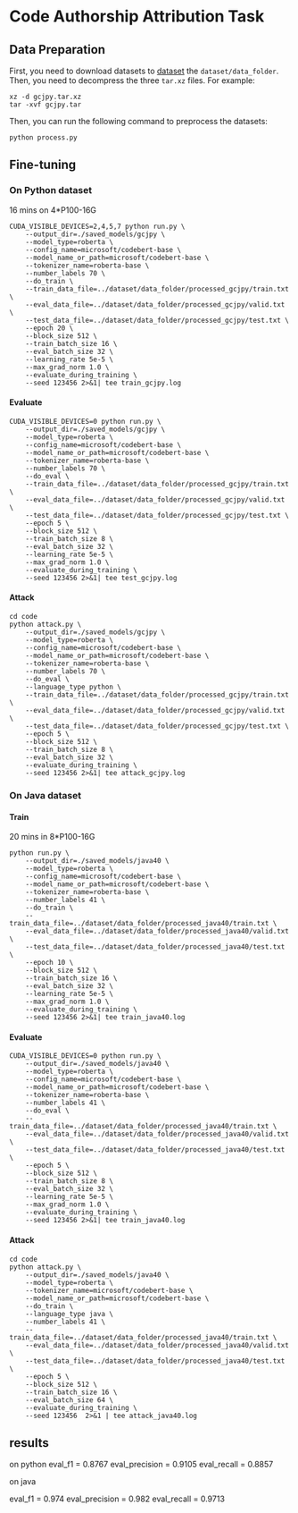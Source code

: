 # Code Authorship Attribution Task

## Data Preparation

First, you need to download datasets to [dataset](https://drive.google.com/drive/u/1/folders/1UGFFC5KYMRA-9F_VTsG_VcsZjAv7SG4i) the `dataset/data_folder`. Then, you need to decompress the three `tar.xz` files. For example:

```
xz -d gcjpy.tar.xz
tar -xvf gcjpy.tar
```

Then, you can run the following command to preprocess the datasets:

```
python process.py
```

## Fine-tuning

### On Python dataset

16 mins on 4*P100-16G

```
CUDA_VISIBLE_DEVICES=2,4,5,7 python run.py \
    --output_dir=./saved_models/gcjpy \
    --model_type=roberta \
    --config_name=microsoft/codebert-base \
    --model_name_or_path=microsoft/codebert-base \
    --tokenizer_name=roberta-base \
    --number_labels 70 \
    --do_train \
    --train_data_file=../dataset/data_folder/processed_gcjpy/train.txt \
    --eval_data_file=../dataset/data_folder/processed_gcjpy/valid.txt \
    --test_data_file=../dataset/data_folder/processed_gcjpy/test.txt \
    --epoch 20 \
    --block_size 512 \
    --train_batch_size 16 \
    --eval_batch_size 32 \
    --learning_rate 5e-5 \
    --max_grad_norm 1.0 \
    --evaluate_during_training \
    --seed 123456 2>&1| tee train_gcjpy.log
```


#### Evaluate
```
CUDA_VISIBLE_DEVICES=0 python run.py \
    --output_dir=./saved_models/gcjpy \
    --model_type=roberta \
    --config_name=microsoft/codebert-base \
    --model_name_or_path=microsoft/codebert-base \
    --tokenizer_name=roberta-base \
    --number_labels 70 \
    --do_eval \
    --train_data_file=../dataset/data_folder/processed_gcjpy/train.txt \
    --eval_data_file=../dataset/data_folder/processed_gcjpy/valid.txt \
    --test_data_file=../dataset/data_folder/processed_gcjpy/test.txt \
    --epoch 5 \
    --block_size 512 \
    --train_batch_size 8 \
    --eval_batch_size 32 \
    --learning_rate 5e-5 \
    --max_grad_norm 1.0 \
    --evaluate_during_training \
    --seed 123456 2>&1| tee test_gcjpy.log
```

#### Attack
```shell
cd code
python attack.py \
    --output_dir=./saved_models/gcjpy \
    --model_type=roberta \
    --config_name=microsoft/codebert-base \
    --model_name_or_path=microsoft/codebert-base \
    --tokenizer_name=roberta-base \
    --number_labels 70 \
    --do_eval \
    --language_type python \
    --train_data_file=../dataset/data_folder/processed_gcjpy/train.txt \
    --eval_data_file=../dataset/data_folder/processed_gcjpy/valid.txt \
    --test_data_file=../dataset/data_folder/processed_gcjpy/test.txt \
    --epoch 5 \
    --block_size 512 \
    --train_batch_size 8 \
    --eval_batch_size 32 \
    --evaluate_during_training \
    --seed 123456 2>&1| tee attack_gcjpy.log
```


### On Java dataset
#### Train

20 mins in 8*P100-16G

```
python run.py \
    --output_dir=./saved_models/java40 \
    --model_type=roberta \
    --config_name=microsoft/codebert-base \
    --model_name_or_path=microsoft/codebert-base \
    --tokenizer_name=roberta-base \
    --number_labels 41 \
    --do_train \
    --train_data_file=../dataset/data_folder/processed_java40/train.txt \
    --eval_data_file=../dataset/data_folder/processed_java40/valid.txt \
    --test_data_file=../dataset/data_folder/processed_java40/test.txt \
    --epoch 10 \
    --block_size 512 \
    --train_batch_size 16 \
    --eval_batch_size 32 \
    --learning_rate 5e-5 \
    --max_grad_norm 1.0 \
    --evaluate_during_training \
    --seed 123456 2>&1| tee train_java40.log
```
#### Evaluate
```
CUDA_VISIBLE_DEVICES=0 python run.py \
    --output_dir=./saved_models/java40 \
    --model_type=roberta \
    --config_name=microsoft/codebert-base \
    --model_name_or_path=microsoft/codebert-base \
    --tokenizer_name=roberta-base \
    --number_labels 41 \
    --do_eval \
    --train_data_file=../dataset/data_folder/processed_java40/train.txt \
    --eval_data_file=../dataset/data_folder/processed_java40/valid.txt \
    --test_data_file=../dataset/data_folder/processed_java40/test.txt \
    --epoch 5 \
    --block_size 512 \
    --train_batch_size 8 \
    --eval_batch_size 32 \
    --learning_rate 5e-5 \
    --max_grad_norm 1.0 \
    --evaluate_during_training \
    --seed 123456 2>&1| tee train_java40.log
```

#### Attack
```shell
cd code
python attack.py \
    --output_dir=./saved_models/java40 \
    --model_type=roberta \
    --tokenizer_name=microsoft/codebert-base \
    --model_name_or_path=microsoft/codebert-base \
    --do_train \
    --language_type java \
    --number_labels 41 \
    --train_data_file=../dataset/data_folder/processed_java40/train.txt \
    --eval_data_file=../dataset/data_folder/processed_java40/valid.txt \
    --test_data_file=../dataset/data_folder/processed_java40/test.txt \
    --epoch 5 \
    --block_size 512 \
    --train_batch_size 16 \
    --eval_batch_size 64 \
    --evaluate_during_training \
    --seed 123456  2>&1 | tee attack_java40.log
```
## results 

on python 
eval_f1 = 0.8767
eval_precision = 0.9105
eval_recall = 0.8857

on java

eval_f1 = 0.974
eval_precision = 0.982
eval_recall = 0.9713